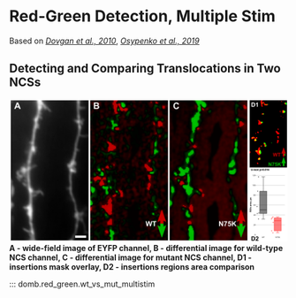 Red-Green Detection, Multiple Stim
==================================

Based on _[Dovgan et al., 2010](https://pubmed.ncbi.nlm.nih.gov/20704590/)_, _[Osypenko et al., 2019](https://doi.org/10.1016/j.nbd.2019.104529)_

## Detecting and Comparing Translocations in Two NCSs
![](pic/rg_wt_vs_mut.png)
__A - wide-field image of EYFP channel, B - differential image for wild-type NCS channel, C - differential image for mutant NCS channel, D1 - insertions mask overlay, D2 - insertions regions area comparison__

::: domb.red_green.wt_vs_mut_multistim